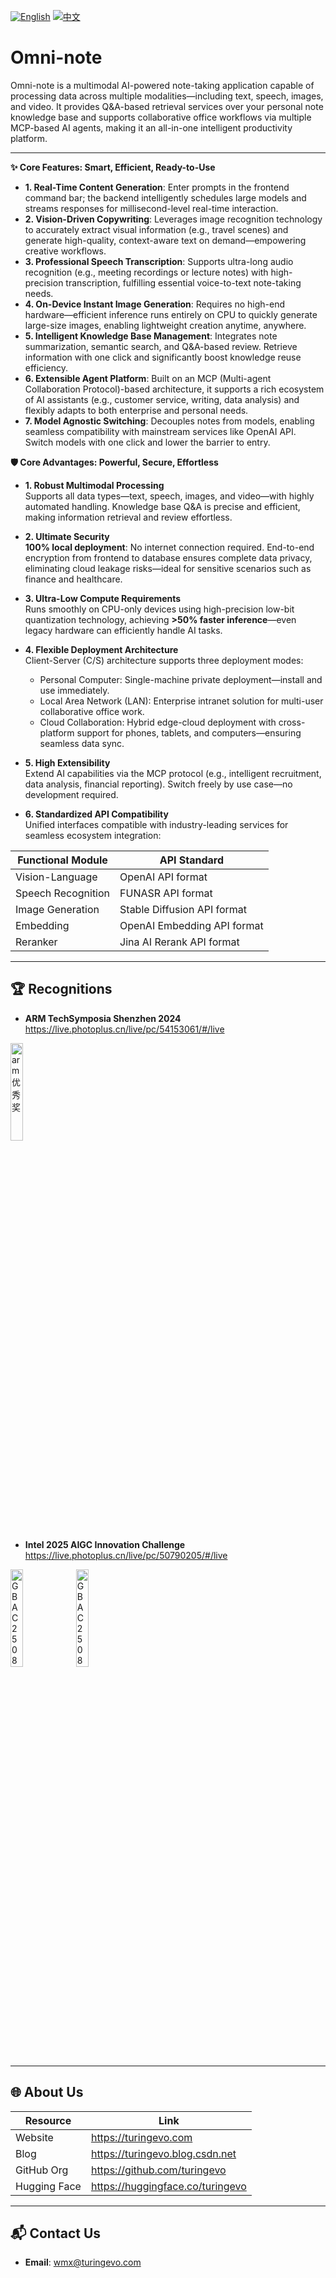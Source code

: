 
[![English](https://img.shields.io/badge/lang-English-blue)](README.md)
[![中文](https://img.shields.io/badge/语言-中文-red)](README_zh.md)

# Omni-note  
Omni-note is a multimodal AI-powered note-taking application capable of processing data across multiple modalities—including text, speech, images, and video. It provides Q&A-based retrieval services over your personal note knowledge base and supports collaborative office workflows via multiple MCP-based AI agents, making it an all-in-one intelligent productivity platform.

---

**✨ Core Features: Smart, Efficient, Ready-to-Use**  
- **1. Real-Time Content Generation**: Enter prompts in the frontend command bar; the backend intelligently schedules large models and streams responses for millisecond-level real-time interaction.  
- **2. Vision-Driven Copywriting**: Leverages image recognition technology to accurately extract visual information (e.g., travel scenes) and generate high-quality, context-aware text on demand—empowering creative workflows.  
- **3. Professional Speech Transcription**: Supports ultra-long audio recognition (e.g., meeting recordings or lecture notes) with high-precision transcription, fulfilling essential voice-to-text note-taking needs.  
- **4. On-Device Instant Image Generation**: Requires no high-end hardware—efficient inference runs entirely on CPU to quickly generate large-size images, enabling lightweight creation anytime, anywhere.  
- **5. Intelligent Knowledge Base Management**: Integrates note summarization, semantic search, and Q&A-based review. Retrieve information with one click and significantly boost knowledge reuse efficiency.  
- **6. Extensible Agent Platform**: Built on an MCP (Multi-agent Collaboration Protocol)-based architecture, it supports a rich ecosystem of AI assistants (e.g., customer service, writing, data analysis) and flexibly adapts to both enterprise and personal needs.  
- **7. Model Agnostic Switching**: Decouples notes from models, enabling seamless compatibility with mainstream services like OpenAI API. Switch models with one click and lower the barrier to entry.


**🛡️ Core Advantages: Powerful, Secure, Effortless**  
- **1. Robust Multimodal Processing**  
  Supports all data types—text, speech, images, and video—with highly automated handling. Knowledge base Q&A is precise and efficient, making information retrieval and review effortless.  

- **2. Ultimate Security**  
  **100% local deployment**: No internet connection required. End-to-end encryption from frontend to database ensures complete data privacy, eliminating cloud leakage risks—ideal for sensitive scenarios such as finance and healthcare.  

- **3. Ultra-Low Compute Requirements**  
  Runs smoothly on CPU-only devices using high-precision low-bit quantization technology, achieving **>50% faster inference**—even legacy hardware can efficiently handle AI tasks.  

- **4. Flexible Deployment Architecture**  
  Client-Server (C/S) architecture supports three deployment modes:  
    - Personal Computer: Single-machine private deployment—install and use immediately.  
    - Local Area Network (LAN): Enterprise intranet solution for multi-user collaborative office work.  
    - Cloud Collaboration: Hybrid edge-cloud deployment with cross-platform support for phones, tablets, and computers—ensuring seamless data sync.  

- **5. High Extensibility**  
  Extend AI capabilities via the MCP protocol (e.g., intelligent recruitment, data analysis, financial reporting). Switch freely by use case—no development required.  

- **6. Standardized API Compatibility**  
  Unified interfaces compatible with industry-leading services for seamless ecosystem integration:

| Functional Module       | API Standard               |
|-------------------------|----------------------------|
| Vision-Language    | OpenAI API format          |
| Speech Recognition      | FUNASR API format          |
| Image Generation        | Stable Diffusion API format|
| Embedding          | OpenAI Embedding API format|
| Reranker           | Jina AI Rerank API format  |

---

## 🏆 Recognitions

- **ARM TechSymposia Shenzhen 2024**  
  https://live.photoplus.cn/live/pc/54153061/#/live
<img width="20%" height="20%" alt="arm优秀奖" src="https://github.com/user-attachments/assets/2cf0f787-35ae-48a4-877b-952173c55fed" />

- **Intel 2025 AIGC Innovation Challenge**  
https://live.photoplus.cn/live/pc/50790205/#/live

<img width="20%" height="20%" alt="GBAC250800956841" src="https://github.com/user-attachments/assets/8cb7153b-3d58-43f8-8e34-bdfc458cf7de" />

<img width="20%" height="20%" alt="GBAC250800852950" src="https://github.com/user-attachments/assets/da9ff319-a2e7-4d56-9d6f-228f0be92cad" />

---

## 🌐 About Us

| Resource       | Link                                      |
|----------------|-------------------------------------------|
| Website        | https://turingevo.com |
| Blog           | https://turingevo.blog.csdn.net |
| GitHub Org     | https://github.com/turingevo|
| Hugging Face   | https://huggingface.co/turingevo |

---

## 📬 Contact Us

- **Email**: [wmx@turingevo.com](mailto:wmx@turingevo.com)
